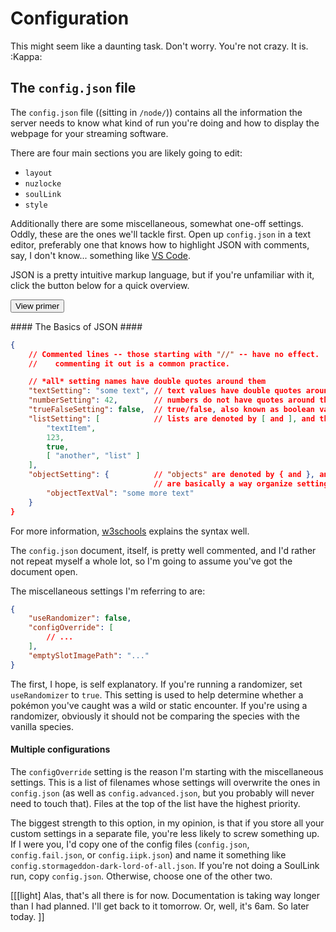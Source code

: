 Configuration
=============

This might seem like a daunting task.  Don't worry.  You're not crazy.  It is.  :Kappa:

The `config.json` file
----------------------

The `config.json` file ((sitting in `/node/`)) contains all the information the server needs to know what kind of run you're doing and how to display the webpage for your streaming software.

There are four main sections you are likely going to edit:

*   `layout`
*   `nuzlocke`
*   `soulLink`
*   `style`

Additionally there are some miscellaneous, somewhat one-off settings.  Oddly, these are the ones we'll tackle first.  Open up `config.json` in a text editor, preferably one that knows how to highlight JSON with comments, say, I don't know... something like [VS Code](http://code.visualstudio.com).

JSON is a pretty intuitive markup language, but if you're unfamiliar with it, click the button below for a quick overview.

<button class="btn btn-outline-me" data-toggle="collapse" data-target="#json-primer">View primer</button>
<div class="collapse card card-light" id="json-primer" markdown="1">
<div class="card-header" markdown="1">
#### The Basics of JSON ####
</div>

<div class="card-body" markdown="1">

```json
{
    // Commented lines -- those starting with "//" -- have no effect.  If you want to disable a setting, 
    //    commenting it out is a common practice.

    // *all* setting names have double quotes around them
    "textSetting": "some text", // text values have double quotes around them
    "numberSetting": 42,        // numbers do not have quotes around them (unless they also contain text)
    "trueFalseSetting": false,  // true/false, also known as boolean values, do not have quotes around them
    "listSetting": [            // lists are denoted by [ and ], and their items are separated by commas
        "textItem",
        123,
        true,
        [ "another", "list" ]
    ],
    "objectSetting": {          // "objects" are denoted by { and }, and for the purposes of config, 
                                // are basically a way organize settings
        "objectTextVal": "some more text"
    }
}
```

For more information, [w3schools](https://www.w3schools.com/js/js_json_syntax.asp) explains the syntax well.
</div>
</div>

The `config.json` document, itself, is pretty well commented, and I'd rather not repeat myself a whole lot, so I'm going to assume you've got the document open.

The miscellaneous settings I'm referring to are:

```json
{
    "useRandomizer": false,
    "configOverride": [
        // ...
    ],
    "emptySlotImagePath": "..."
}
```

The first, I hope, is self explanatory.  If you're running a randomizer, set `useRandomizer` to `true`.  This setting is used to help determine whether a pokémon you've caught was a wild or static encounter.  If you're using a randomizer, obviously it should not be comparing the species with the vanilla species.

#### Multiple configurations ####

The `configOverride` setting is the reason I'm starting with the miscellaneous settings.  This is a list of filenames whose settings will overwrite the ones in `config.json` (as well as `config.advanced.json`, but you probably will never need to touch that).  Files at the top of the list have the highest priority.

The biggest strength to this option, in my opinion, is that if you store all your custom settings in a separate file, you're less likely to screw something up.  If I were you, I'd copy one of the config files (`config.json`, `config.fail.json`, or `config.iipk.json`) and name it something like `config.stormageddon-dark-lord-of-all.json`.  If you're not doing a SoulLink run, copy `config.json`.  Otherwise, choose one of the other two.

[[[light]
Alas, that's all there is for now.  Documentation is taking way longer than I had planned.  I'll get back to it tomorrow.  Or, well, it's 6am.  So later today.
]]

<!-- 
<div class="d-flex w-100 justify-content-around">

</div>

Layout
------
 -->
